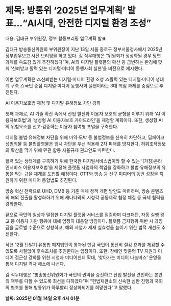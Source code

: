 # **제목: 방통위 ‘2025년 업무계획’ 발표…“AI시대, 안전한 디지털 환경 조성”**

  내용: 김태규 부위원장, 정부 합동브리핑 업무계획 발표

김태규 방송통신위원회 부위원장이 지난 13일 서울 종로구 정부서울청사에서 2025년 정부업무보고 사전 브리핑을 하고 있다. 김 직무대행은 “위원회가 정상화될 경우 당면 과제를 속도감 있게 추진하겠다”며, AI와 디지털 플랫폼의 확산 등 급변하는 환경에 맞춰 ‘신뢰받고 활력 있는 디지털·미디어 동행사회 실현’을 비전으로 제시했다.

이번 업무계획은 △신뢰받는 디지털·미디어 환경 조성 △활력 있는 디지털·미디어 생태계 구축 △국민 중심 디지털·미디어 동행사회 실현이라는 3대 핵심 과제를 중심으로 추진된다.

AI 이용자보호법 제정 및 디지털 유해정보 차단 강화

첫째 과제로, AI 기술 확산 속에서 산업 발전과 이용자 보호의 균형을 이루기 위해 ‘AI 이용자보호법’과 ‘생성형 AI 이용자보호 가이드라인’을 제정할 계획이다. 또한, 생성형 AI의 위험요소를 신고·검증하는 이용자 참여형 포털을 구축한다.

디지털 불법·유해정보 차단을 위해 마약·도박 등 불법정보를 신속히 차단하고, 딥페이크 성범죄물 등 불법촬영물은 임시 차단을 우선 적용해 2차 피해를 방지한다. 허위조작정보의 확산을 막기 위해 민관 합동 자율규제 권고안도 마련한다.

활력 있는 생태계를 구축하기 위해 한국판 디지털서비스법이라 할 수 있는 ‘(가칭)온라인서비스 이용자보호법’을 제정해 플랫폼 사업자의 책임을 강화하고 불법·유해정보의 유통을 막는 규율 체계를 도입할 예정이다. OTT와 방송 등 신구 미디어의 동반 성장을 지원하기 위한 미디어 통합법도 추진된다.

방송 혁신 전략으로 UHD, DMB 등 기존 매체 정책 개편 방안도 마련하며, 방송 콘텐츠의 해외 진출을 활성화하기 위해 캐나다와의 시청각 공동제작 협정 체결 등 국제 협력을 강화한다.

끝으로 국민의 일상과 밀접한 디지털 플랫폼 서비스를 점검하며 다크패턴, 자동 실행 광고 등 이용자 기만 행위에 대해 엄정히 대응할 방침이다. 플랫폼 금지행위 위반 시 과징금을 글로벌 수준으로 상향하고, 해외 사업자 제재 실효성을 높이기 위한 법적 개선도 추진한다.

작년 12월 단말기 유통법 폐지법안이 통과된 만큼 국민이 통신비 절감 효과를 체감할 수 있도록 차질없이 후속조치를 추진한다는 입장이다. 또한, 장애인 맞춤형 TV 지원과 미디어 접근성 강화를 위한 시청자 미디어센터 확대, ‘찾아가는 미디어 나눔버스’ 운영을 통해 디지털 격차 해소에 나선다.

김 직무대행은 “방송통신위원회가 국민의 권익을 증진하고 산업 발전을 견인하는 본연의 책무를 다할 수 있도록 최선을 다하겠다”며 “헌법재판소의 신속한 심판 진행과 국회의 협조를 통해 방통위가 하루빨리 정상화되기를 희망한다”고 말했다.

  **날짜: 2025년 01월 14일 오후 4시 01분**